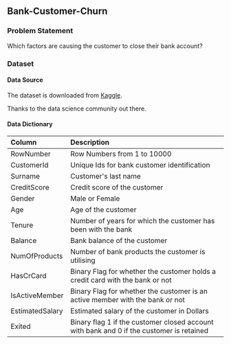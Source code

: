 ## Bank-Customer-Churn

### Problem Statement
Which factors are causing the customer to close their bank account?

### Dataset

#### Data Source
The dataset is downloaded from [Kaggle](https://www.kaggle.com/shrutimechlearn/churn-modelling).

Thanks to the data science community out there.

#### Data Dictionary

| Column          | Description                                                                              |
|:----------------|:-----------------------------------------------------------------------------------------|
| RowNumber       | Row Numbers from 1 to 10000                                                              |
| CustomerId      | Unique Ids for bank customer identification                                              |
| Surname         | Customer's last name                                                                     |
| CreditScore     | Credit score of the customer                                                             |
| Gender          | Male or Female                                                                           |
| Age             | Age of the customer                                                                      |
| Tenure          | Number of years for which the customer has been with the bank                            |
| Balance         | Bank balance of the customer                                                             |
| NumOfProducts   | Number of bank products the customer is utilising                                        |
| HasCrCard       | Binary Flag for whether the customer holds a credit card with the bank or not            |
| IsActiveMember  | Binary Flag for whether the customer is an active member with the bank or not            |
| EstimatedSalary | Estimated salary of the customer in Dollars                                              |
| Exited          | Binary flag 1 if the customer closed account with bank and 0 if the customer is retained |
